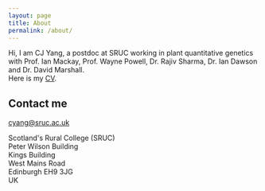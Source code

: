 ```yaml
---
layout: page
title: About
permalink: /about/
---
```


Hi, I am CJ Yang, a postdoc at SRUC working in plant quantitative genetics with Prof. Ian Mackay, Prof. Wayne Powell, Dr. Rajiv Sharma, Dr. Ian Dawson and Dr. David Marshall.  
Here is my [CV](https://cjyang-work.github.io/CV_web).  

## Contact me

[cyang@sruc.ac.uk](mailto:cyang@sruc.ac.uk)

Scotland's Rural College (SRUC)  
Peter Wilson Building  
Kings Building  
West Mains Road  
Edinburgh EH9 3JG  
UK  
